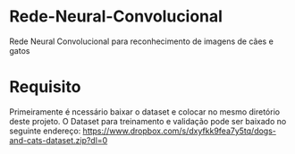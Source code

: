 # Rede-Neural-Convolucional
Rede Neural Convolucional para reconhecimento de imagens de cães e gatos

# Requisito
Primeiramente é ncessário baixar o dataset e colocar no mesmo diretório deste projeto.
O Dataset para treinamento e validação pode ser baixado no seguinte endereço:
https://www.dropbox.com/s/dxyfkk9fea7y5tq/dogs-and-cats-dataset.zip?dl=0

